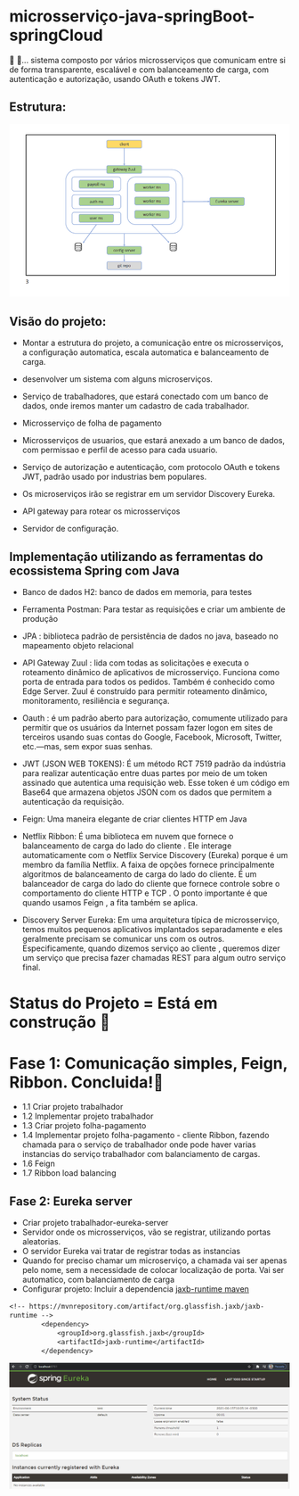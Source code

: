 
# microsserviço-java-springBoot-springCloud
🔨 🔧... sistema composto por vários microsserviços que comunicam entre si de forma transparente, escalável e com balanceamento de carga, com autenticação e autorização, usando OAuth e tokens JWT. 

## Estrutura:

![alt text](https://github.com/wagnersistemalima/microsservicos-java-springboot-springcloud/blob/main/images/imagemMicrosservico.png)

## Visão do projeto:

* Montar a estrutura do projeto, a comunicação entre os microsserviços, a configuração automatica, escala automatica e balanceamento de carga. 

* desenvolver um sistema com alguns microserviços.

* Serviço de trabalhadores, que estará conectado com um banco de dados, onde iremos manter um cadastro de cada trabalhador.

* Microsserviço de folha de pagamento

* Microsserviços de usuarios, que estará anexado a um banco de dados, com permissao e perfil de acesso para cada usuario.

* Serviço de autorização e autenticação, com protocolo OAuth e tokens JWT, padrão usado por industrias bem populares.

* Os microserviços irão se registrar em um servidor Discovery Eureka.

* API gateway para rotear os microsserviços

* Servidor de configuração.

## Implementação utilizando as ferramentas do ecossistema Spring com Java

* Banco de dados H2: banco de dados em memoria, para testes

* Ferramenta Postman: Para testar as requisições e criar um ambiente de produção

* JPA : biblioteca padrão de persistência de dados no java, baseado no mapeamento objeto relacional

* API Gateway Zuul :  lida com todas as solicitações e executa o roteamento dinâmico de aplicativos de microsserviço. Funciona como porta de entrada para todos os pedidos. Também é conhecido como Edge Server. Zuul é construído para permitir roteamento dinâmico, monitoramento, resiliência e segurança.

* Oauth : é um padrão aberto para autorização, comumente utilizado para permitir que os usuários da Internet possam fazer logon em sites de terceiros usando suas contas do Google, Facebook, Microsoft, Twitter, etc.—mas, sem expor suas senhas.

* JWT (JSON WEB TOKENS): É um método RCT 7519 padrão da indústria para realizar autenticação entre duas partes por meio de um token assinado que autentica uma requisição web. Esse token é um código em Base64 que armazena objetos JSON com os dados que permitem a autenticação da requisição.

* Feign: Uma maneira elegante de criar clientes HTTP em Java

* Netflix Ribbon: É uma biblioteca em nuvem que fornece o balanceamento de carga do lado do cliente . Ele interage automaticamente com o Netflix Service Discovery (Eureka) porque é um membro da família Netflix. A faixa de opções fornece principalmente algoritmos de balanceamento de carga do lado do cliente. É um balanceador de carga do lado do cliente que fornece controle sobre o comportamento do cliente HTTP e TCP . O ponto importante é que quando usamos Feign , a fita também se aplica.

* Discovery Server Eureka: Em uma arquitetura típica de microsserviço, temos muitos pequenos aplicativos implantados separadamente e eles geralmente precisam se comunicar uns com os outros. Especificamente, quando dizemos serviço ao cliente , queremos dizer um serviço que precisa fazer chamadas REST para algum outro serviço final.

# Status do Projeto = Está em construção 🔧

# Fase 1: Comunicação simples, Feign, Ribbon. Concluida!👋

* 1.1 Criar projeto trabalhador
* 1.2 Implementar projeto trabalhador
* 1.3 Criar projeto folha-pagamento
* 1.4 Implementar projeto folha-pagamento - cliente Ribbon, fazendo chamada para o serviço de trabalhador onde pode haver varias instancias do serviço trabalhador com balanciamento de cargas.
* 1.6 Feign
* 1.7 Ribbon load balancing

## Fase 2: Eureka server

* Criar projeto trabalhador-eureka-server
* Servidor onde os microsserviços, vão se registrar, utilizando portas aleatorias.
* O servidor Eureka vai tratar de registrar todas as instancias 
* Quando for preciso chamar um microserviço, a chamada vai ser apenas pelo nome, sem a necessidade de colocar localização de porta. Vai ser automatico, com balanciamento de carga
* Configurar projeto: Incluir a dependencia
[jaxb-runtime maven](https://mvnrepository.com/artifact/org.glassfish.jaxb/jaxb-runtime)
```
<!-- https://mvnrepository.com/artifact/org.glassfish.jaxb/jaxb-runtime -->
		<dependency>
			<groupId>org.glassfish.jaxb</groupId>
			<artifactId>jaxb-runtime</artifactId>
		</dependency>

```
![alt text](https://github.com/wagnersistemalima/microsservicos-java-springboot-springcloud/blob/main/images/dashboardEurekaServer.png)
 

